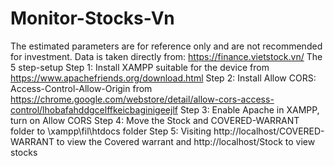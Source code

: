 # Monitor-Stocks-Vn
The estimated parameters are for reference only and are not recommended for investment. Data is taken directly from: https://finance.vietstock.vn/
The 5 step-setup
Step 1: Install XAMPP suitable for the device from https://www.apachefriends.org/download.html
Step 2: Install Allow CORS: Access-Control-Allow-Origin from https://chrome.google.com/webstore/detail/allow-cors-access-control/lhobafahddgcelffkeicbaginigeejlf
Step 3: Enable Apache in XAMPP, turn on Allow CORS
Step 4: Move the Stock and COVERED-WARRANT folder to \xampp\fil\htdocs folder
Step 5: Visiting http://localhost/COVERED-WARRANT to view the Covered warrant and http://localhost/Stock to view stocks
